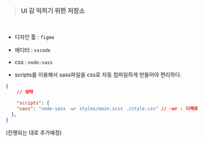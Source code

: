 >### UI 감 익히기 위한 저장소     


<br>

- 디자인 툴 : `figma`   

- 에디터 : `vscode`   

- css : `node-sass`    

- scripts를 이용해서 sass파일을 css로 자동 컴파일하게 만들어야 편리하다.   

```json
{
    // 생략

    "scripts": {
    "sass": "node-sass -wr styles/main.scss ./style.css" // -wr : 디렉토리의 변화를 살펴라 
  },
}
```

(진행되는 대로 추가예정)
